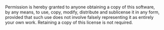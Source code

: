 Permission is hereby granted to anyone obtaining a copy of this software,
by any means, to use, copy, modify, distribute and sublicense it in any
form, provided that such use does not involve falsely representing it as
entirely your own work. Retaining a copy of this license is not required.

